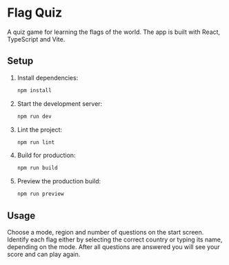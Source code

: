 # Flag Quiz

A quiz game for learning the flags of the world. The app is built with React, TypeScript and Vite.

## Setup

1. Install dependencies:
   ```bash
   npm install
   ```
2. Start the development server:
   ```bash
   npm run dev
   ```
3. Lint the project:
   ```bash
   npm run lint
   ```
4. Build for production:
   ```bash
   npm run build
   ```
5. Preview the production build:
   ```bash
   npm run preview
   ```

## Usage

Choose a mode, region and number of questions on the start screen. Identify each flag either by selecting the correct country or typing its name, depending on the mode. After all questions are answered you will see your score and can play again.
